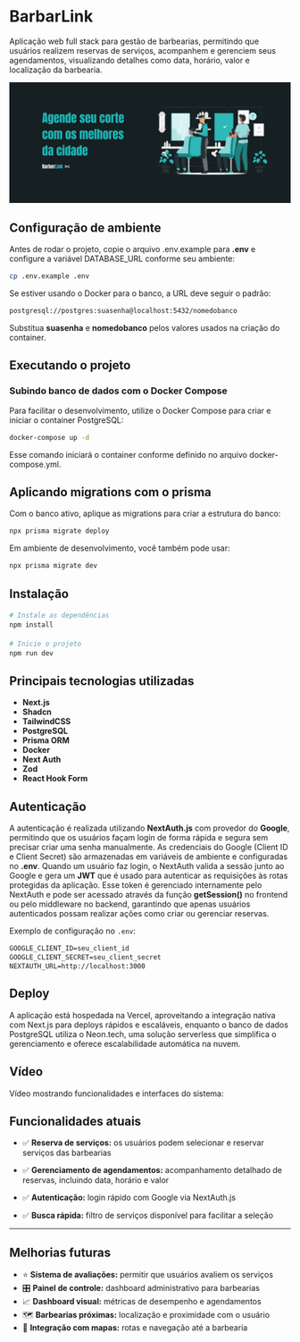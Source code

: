 # BarbarLink

Aplicação web full stack para gestão de barbearias, permitindo que usuários realizem reservas de serviços, acompanhem e gerenciem seus agendamentos, visualizando detalhes como data, horário, valor e localização da barbearia.

![Banner BarberLink](public/banner.png)

## Configuração de ambiente

Antes de rodar o projeto, copie o arquivo .env.example para **.env** e configure a variável DATABASE_URL conforme seu ambiente:

```bash
cp .env.example .env
```

Se estiver usando o Docker para o banco, a URL deve seguir o padrão:

```bash
postgresql://postgres:suasenha@localhost:5432/nomedobanco
```

Substitua **suasenha** e **nomedobanco** pelos valores usados na criação do container.

## Executando o projeto

### Subindo banco de dados com o Docker Compose

Para facilitar o desenvolvimento, utilize o Docker Compose para criar e iniciar o container PostgreSQL:

```bash
docker-compose up -d
```

Esse comando iniciará o container conforme definido no arquivo docker-compose.yml.

## Aplicando migrations com o prisma

Com o banco ativo, aplique as migrations para criar a estrutura do banco:

```bash
npx prisma migrate deploy
```

Em ambiente de desenvolvimento, você também pode usar:

```bash
npx prisma migrate dev
```

## Instalação

```bash
# Instale as dependências
npm install

# Inicie o projeto
npm run dev
```

## Principais tecnologias utilizadas

- **Next.js**
- **Shadcn**
- **TailwindCSS**
- **PostgreSQL**
- **Prisma ORM**
- **Docker**
- **Next Auth**
- **Zod**
- **React Hook Form**

## Autenticação

A autenticação é realizada utilizando **NextAuth.js** com provedor do **Google**, permitindo que os usuários façam login de forma rápida e segura sem precisar criar uma senha manualmente. As credenciais do Google (Client ID e Client Secret) são armazenadas em variáveis de ambiente e configuradas no **.env**. Quando um usuário faz login, o NextAuth valida a sessão junto ao Google e gera um **JWT** que é usado para autenticar as requisições às rotas protegidas da aplicação. Esse token é gerenciado internamente pelo NextAuth e pode ser acessado através da função **getSession()** no frontend ou pelo middleware no backend, garantindo que apenas usuários autenticados possam realizar ações como criar ou gerenciar reservas.

Exemplo de configuração no `.env`:

```env
GOOGLE_CLIENT_ID=seu_client_id
GOOGLE_CLIENT_SECRET=seu_client_secret
NEXTAUTH_URL=http://localhost:3000
```

## Deploy

A aplicação está hospedada na Vercel, aproveitando a integração nativa com Next.js para deploys rápidos e escaláveis, enquanto o banco de dados PostgreSQL utiliza o Neon.tech, uma solução serverless que simplifica o gerenciamento e oferece escalabilidade automática na nuvem.

## Vídeo

Vídeo mostrando funcionalidades e interfaces do sistema:

## Funcionalidades atuais

- ✅ **Reserva de serviços:** os usuários podem selecionar e reservar serviços das barbearias
- ✅ **Gerenciamento de agendamentos:** acompanhamento detalhado de reservas, incluindo data, horário e valor

- ✅ **Autenticação:** login rápido com Google via NextAuth.js
- ✅ **Busca rápida:** filtro de serviços disponível para facilitar a seleção

---

## Melhorias futuras

- ⭐ **Sistema de avaliações:** permitir que usuários avaliem os serviços
- 🎛️ **Painel de controle:** dashboard administrativo para barbearias
- 📈 **Dashboard visual:** métricas de desempenho e agendamentos
- 🗺️ **Barbearias próximas:** localização e proximidade com o usuário
- 🧭 **Integração com mapas:** rotas e navegação até a barbearia
